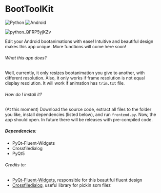# BootToolKit

![Python](https://img.shields.io/badge/Python-3776AB?style=for-the-badge&logo=python&logoColor=white) ![Android](https://img.shields.io/badge/Android-3DDC84?style=for-the-badge&logo=android&logoColor=white)

![python_QFRP5yjKZv](https://github.com/user-attachments/assets/a7b7dd79-3618-4ef6-a91d-e865de8dc6bd)

Edit your Android bootanimations with ease! Intuitive and beautiful design makes this app unique. More functions will come here soon!

###### What this app does?
Well, currently, it only resizes bootanimation you give to another, with different resolution. Also, it only works if frame resolution is not equal display resolution. It will work if animation has `trim.txt` file.

###### How do I install it?
(At this moment) Download the source code, extract all files to the folder you like, install dependencies (listed below), and run `frontend.py`. Now, the app should open. In future there will be releases with pre-compiled code.

##### Dependencies:
* PyQt-Fluent-Widgets
* Crossfiledialog
* PyQt5

###### Credits to:
* [PyQt-Fluent-Widgets](https://github.com/zhiyiYo/PyQt-Fluent-Widgets), responsible for this beautiful fluent design
* [Crossfiledialog](https://github.com/maikelwever/crossfiledialog), useful library for pickin som filez
